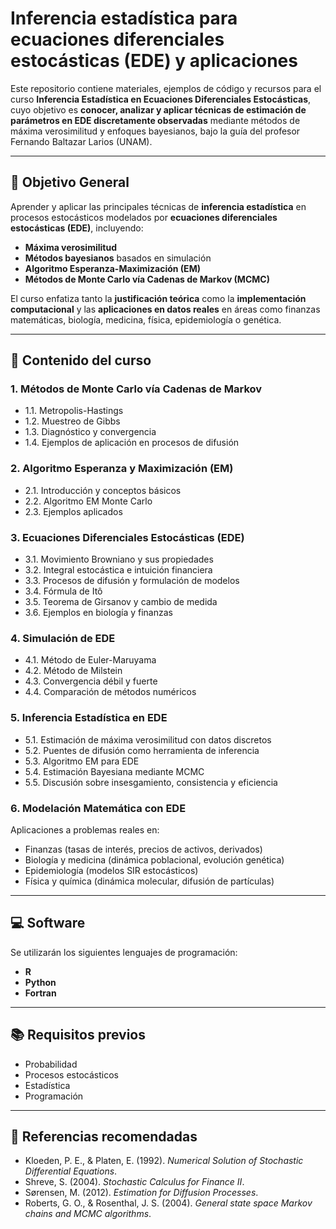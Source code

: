# Inferencia estadística para ecuaciones diferenciales estocásticas (EDE) y aplicaciones

Este repositorio contiene materiales, ejemplos de código y recursos para el curso **Inferencia Estadística en Ecuaciones Diferenciales Estocásticas**, cuyo objetivo es **conocer, analizar y aplicar técnicas de estimación de parámetros en EDE discretamente observadas** mediante métodos de máxima verosimilitud y enfoques bayesianos, bajo la guía del profesor Fernando Baltazar Larios (UNAM).

---

## 🎯 Objetivo General

Aprender y aplicar las principales técnicas de **inferencia estadística** en procesos estocásticos modelados por **ecuaciones diferenciales estocásticas (EDE)**, incluyendo:

- **Máxima verosimilitud**  
- **Métodos bayesianos** basados en simulación  
- **Algoritmo Esperanza-Maximización (EM)**  
- **Métodos de Monte Carlo vía Cadenas de Markov (MCMC)**  

El curso enfatiza tanto la **justificación teórica** como la **implementación computacional** y las **aplicaciones en datos reales** en áreas como finanzas matemáticas, biología, medicina, física, epidemiología o genética.

---

## 📝 Contenido del curso

### 1. Métodos de Monte Carlo vía Cadenas de Markov
- 1.1. Metropolis-Hastings  
- 1.2. Muestreo de Gibbs  
- 1.3. Diagnóstico y convergencia  
- 1.4. Ejemplos de aplicación en procesos de difusión  

### 2. Algoritmo Esperanza y Maximización (EM)
- 2.1. Introducción y conceptos básicos  
- 2.2. Algoritmo EM Monte Carlo  
- 2.3. Ejemplos aplicados  

### 3. Ecuaciones Diferenciales Estocásticas (EDE)
- 3.1. Movimiento Browniano y sus propiedades  
- 3.2. Integral estocástica e intuición financiera  
- 3.3. Procesos de difusión y formulación de modelos  
- 3.4. Fórmula de Itô  
- 3.5. Teorema de Girsanov y cambio de medida  
- 3.6. Ejemplos en biología y finanzas  

### 4. Simulación de EDE
- 4.1. Método de Euler-Maruyama  
- 4.2. Método de Milstein  
- 4.3. Convergencia débil y fuerte  
- 4.4. Comparación de métodos numéricos  

### 5. Inferencia Estadística en EDE
- 5.1. Estimación de máxima verosimilitud con datos discretos  
- 5.2. Puentes de difusión como herramienta de inferencia  
- 5.3. Algoritmo EM para EDE  
- 5.4. Estimación Bayesiana mediante MCMC  
- 5.5. Discusión sobre insesgamiento, consistencia y eficiencia  

### 6. Modelación Matemática con EDE
Aplicaciones a problemas reales en:  
- Finanzas (tasas de interés, precios de activos, derivados)  
- Biología y medicina (dinámica poblacional, evolución genética)  
- Epidemiología (modelos SIR estocásticos)  
- Física y química (dinámica molecular, difusión de partículas)  

---

## 💻 Software

Se utilizarán los siguientes lenguajes de programación:  
- **R**  
- **Python**  
- **Fortran**  

---

## 📚 Requisitos previos

- Probabilidad  
- Procesos estocásticos  
- Estadística  
- Programación  

---

## 📖 Referencias recomendadas

- Kloeden, P. E., & Platen, E. (1992). *Numerical Solution of Stochastic Differential Equations*.  
- Shreve, S. (2004). *Stochastic Calculus for Finance II*.  
- Sørensen, M. (2012). *Estimation for Diffusion Processes*.  
- Roberts, G. O., & Rosenthal, J. S. (2004). *General state space Markov chains and MCMC algorithms*. 


